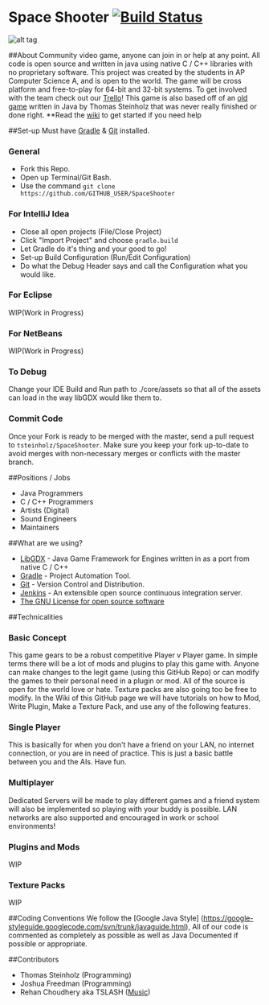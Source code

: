 # Space Shooter [![Build Status](https://javabilities.com/jenkins/job/Space%20Shooter/badge/icon)](https://javabilities.com/jenkins/job/Space%20Shooter/)

![alt tag](https://raw.githubusercontent.com/tsteinholz/SpaceShooter/master/etc/space.png)


##About
Community video game, anyone can join in or help at any point. All code is open source and written in java using native C / C++ libraries with no proprietary software. This project was created by the students in AP Computer Science A, and is open to the world. The game will be cross platform and free-to-play for 64-bit and 32-bit systems. To get involved with the team check out our [Trello](https://trello.com/b/CObQDpC8/space-shooter)! This game is also based off of an [old game](https://github.com/tsteinholz/OriginalSpaceShooter/releases/tag/1) written in Java by Thomas Steinholz that was never really finished or done right. **Read the [wiki](https://github.com/tsteinholz/SpaceShooter/wiki) to get started if you need help



##Set-up
Must have [Gradle](https://gradle.org/) & [Git](http://git-scm.com/) installed.
### General
* Fork this Repo.
* Open up Terminal/Git Bash.
* Use the command `git clone https://github.com/GITHUB_USER/SpaceShooter`

### For IntelliJ Idea
* Close all open projects (File/Close Project)
* Click "Import Project" and choose `gradle.build`
* Let Gradle do it's thing and your good to go!
* Set-up Build Configuration (Run/Edit Configuration)
* Do what the Debug Header says and call the Configuration what you would like.

### For Eclipse
WIP(Work in Progress)

### For NetBeans
WIP(Work in Progress)

### To Debug
Change your IDE Build and Run path to ./core/assets so that all of the assets can load in the way libGDX would like them to.
### Commit Code
Once your Fork is ready to be merged with the master, send a pull request to `tsteinholz/SpaceShooter`. Make sure you keep your fork up-to-date to avoid merges with non-necessary merges or conflicts with the master branch.



##Positions / Jobs
* Java Programmers
* C / C++ Programmers
* Artists (Digital)
* Sound Engineers
* Maintainers



##What are we using?
* [LibGDX](http://libgdx.badlogicgames.com/) - Java Game Framework for Engines written in as a port from native C / C++
* [Gradle](https://gradle.org/) - Project Automation Tool.
* [Git](http://git-scm.com/) - Version Control and Distribution.
* [Jenkins](https://jenkins-ci.org/) - An extensible open source continuous integration server.
* [The GNU License for open source software](https://www.gnu.org/)



##Technicalities
### Basic Concept
This game gears to be a robust competitive Player v Player game. In simple terms there will be a lot of mods and plugins to play this game with. Anyone can make changes to the legit game (using this GitHub Repo) or can modify the games to their personal need in a plugin or mod. All of the source is open for the world love or hate. Texture packs are also going too be free to modify. In the Wiki of this GitHub page we will have tutorials on how to Mod, Write Plugin, Make a Texture Pack, and use any of the following features.

### Single Player
This is basically for when you don't have a friend on your LAN, no internet connection, or you are in need of practice. This is just a basic battle between you and the AIs. Have fun.

### Multiplayer
Dedicated Servers will be made to play different games and a friend system will also be implemented so playing with your buddy is possible. LAN networks are also supported and encouraged in work or school environments!

### Plugins and Mods
WIP

### Texture Packs
WIP



##Coding Conventions
We follow the [Google Java Style] (https://google-styleguide.googlecode.com/svn/trunk/javaguide.html), All of our code is commented as completely as possible as well as Java Documented if possible or appropriate.



##Contributors
* Thomas Steinholz (Programming)
* Joshua Freedman (Programming)
* Rehan Choudhery aka TSLASH ([Music](https://www.youtube.com/channel/UCbGxVTjS8-lGVjlSbjHLvvQ))
